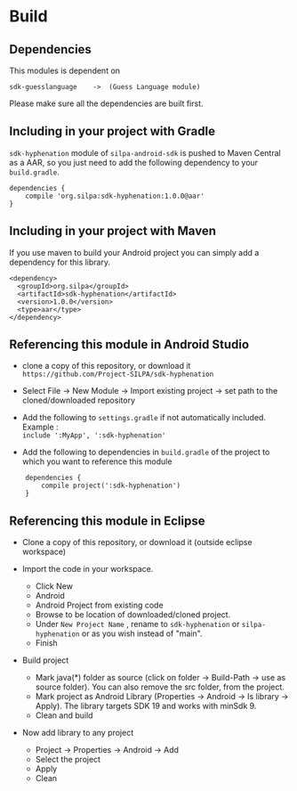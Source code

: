 Build
=====

## Dependencies

This modules is dependent on 
 
 `
    sdk-guesslanguage    ->  (Guess Language module)
 `
 
 Please make sure all the dependencies are built first.

## Including in your project with Gradle

`sdk-hyphenation` module of `silpa-android-sdk` is pushed to Maven Central as a AAR, so you just need to add the following dependency to your `build.gradle`.

    dependencies {        
        compile 'org.silpa:sdk-hyphenation:1.0.0@aar'       
    }

## Including in your project with Maven

If you use maven to build your Android project you can simply add a dependency for this library.

    <dependency>
      <groupId>org.silpa</groupId>
      <artifactId>sdk-hyphenation</artifactId>
      <version>1.0.0</version>
      <type>aar</type>
    </dependency>


## Referencing this module in Android Studio

- clone a copy of this repository, or download it  
    `https://github.com/Project-SILPA/sdk-hyphenation`
    
- Select File -> New Module -> Import existing project -> set path to the cloned/downloaded repository

- Add the following to `settings.gradle` if not automatically included. Example :  
    `include ':MyApp', ':sdk-hyphenation'`
    
- Add the following to dependencies in `build.gradle` of the project to which you want to reference this module
   
```   
    dependencies {
        compile project(':sdk-hyphenation')
    }
```


## Referencing this module in Eclipse

- Clone a copy of this repository, or download it (outside eclipse workspace)

- Import the code in your workspace.
    - Click New
    - Android
    - Android Project from existing code
    - Browse to be location of downloaded/cloned project.
    - Under `New Project Name` , rename to `sdk-hyphenation` or `silpa-hyphenation` or as you wish instead of "main".
    - Finish
 
- Build project 
    - Mark java(*) folder as source (click on folder -> Build-Path -> use as source folder). You can also remove the src folder, from the project.
    - Mark project as Android Library (Properties -> Android -> Is library -> Apply). The library targets SDK 19 and works with minSdk 9.
    - Clean and build		

- Now add library to any project
    - Project -> Properties -> Android -> Add
    - Select the project
    - Apply
    - Clean
